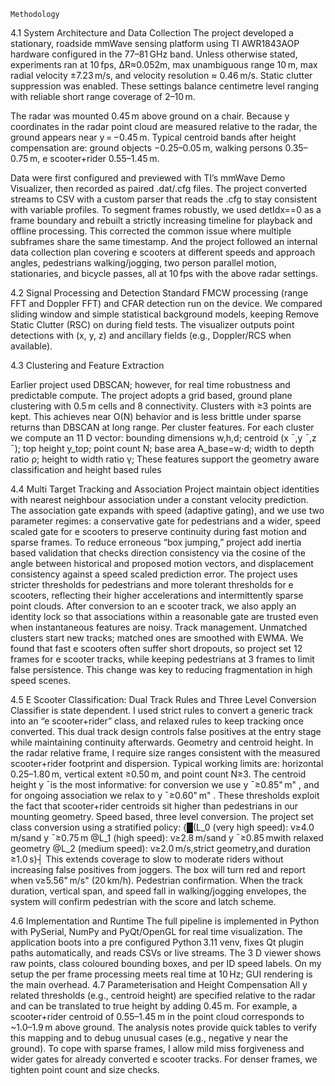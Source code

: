	Methodology
4.1 System Architecture and Data Collection
The project developed a stationary, roadside mmWave sensing platform using TI AWR1843AOP hardware configured in the 77–81 GHz band. Unless otherwise stated, experiments ran at 10 fps, ∆R≈0.052m, max unambiguous range 10 m, max radial velocity ±7.23 m/s, and velocity resolution ≈ 0.46 m/s. Static clutter suppression was enabled. These settings balance centimetre level ranging with reliable short range coverage of 2–10 m.

The radar was mounted 0.45 m above ground on a chair. Because y coordinates in the radar point cloud are measured relative to the radar, the ground appears near y = −0.45 m. Typical centroid bands after height compensation are: ground objects −0.25–0.05 m, walking persons 0.35–0.75 m, e scooter+rider 0.55–1.45 m.

Data were first configured and previewed with TI’s mmWave Demo Visualizer, then recorded as paired .dat/.cfg files. The project converted streams to CSV with a custom parser that reads the .cfg to stay consistent with variable profiles. To segment frames robustly, we used detIdx==0 as a frame boundary and rebuilt a strictly increasing timeline for playback and offline processing. This corrected the common issue where multiple subframes share the same timestamp. And the project followed an internal data collection plan covering e scooters at different speeds and approach angles, pedestrians walking/jogging, two person parallel motion, stationaries, and bicycle passes, all at 10 fps with the above radar settings.


4.2 Signal Processing and Detection
Standard FMCW processing (range FFT and Doppler FFT) and CFAR detection run on the device. We compared sliding window and simple statistical background models, keeping Remove Static Clutter (RSC) on during field tests. The visualizer outputs point detections with (x, y, z) and ancillary fields (e.g., Doppler/RCS when available).


4.3 Clustering and Feature Extraction

Earlier project used DBSCAN; however, for real time robustness and predictable compute. The project adopts a grid based, ground plane clustering with 0.5 m cells and 8 connectivity. Clusters with ≥3 points are kept. This achieves near O(N) behavior and is less brittle under sparse returns than DBSCAN at long range.
Per cluster features. For each cluster we compute an 11 D vector:
	bounding dimensions w,h,d;
	centroid (x ˉ,y ˉ,z ˉ);
	top height y_top;
	point count N;
	base area A_base=w⋅d;
	width to depth ratio ρ;
	height to width ratio γ;
These features support the geometry aware classification and height based rules


4.4 Multi Target Tracking and Association
Project maintain object identities with nearest neighbour association under a constant velocity prediction. The association gate expands with speed (adaptive gating), and we use two parameter regimes: a conservative gate for pedestrians and a wider, speed scaled gate for e scooters to preserve continuity during fast motion and sparse frames.
To reduce erroneous “box jumping,” project add inertia based validation that checks direction consistency via the cosine of the angle between historical and proposed motion vectors, and displacement consistency against a speed scaled prediction error. The project uses stricter thresholds for pedestrians and more tolerant thresholds for e scooters, reflecting their higher accelerations and intermittently sparse point clouds. After conversion to an e scooter track, we also apply an identity lock so that associations within a reasonable gate are trusted even when instantaneous features are noisy.
Track management. Unmatched clusters start new tracks; matched ones are smoothed with EWMA. We found that fast e scooters often suffer short dropouts, so project set 12 frames for e scooter tracks, while keeping pedestrians at 3 frames to limit false persistence. This change was key to reducing fragmentation in high speed scenes.

4.5 E Scooter Classification: Dual Track Rules and Three Level Conversion
Classifier is state dependent. I used strict rules to convert a generic track into an “e scooter+rider” class, and relaxed rules to keep tracking once converted. This dual track design controls false positives at the entry stage while maintaining continuity afterwards.
	Geometry and centroid height.
In the radar relative frame, I require size ranges consistent with the measured scooter+rider footprint and dispersion. Typical working limits are: horizontal 0.25–1.80 m, vertical extent ≥0.50 m, and point count N≥3. The centroid height y ˉis the most informative: for conversion we use y ˉ≥0.85" m" , and for ongoing association we relax to y ˉ≥0.60" m" . These thresholds exploit the fact that scooter+rider centroids sit higher than pedestrians in our mounting geometry.
	Speed based, three level conversion.
The project set class conversion using a stratified policy:
{█(L_0 (very high speed): v≥4.0 m/sand y ˉ≥0.75 m                                             @L_1 (high speed): v≥2.8 m/sand y ˉ≥0.85 mwith relaxed geometry         @L_2 (medium speed): v≥2.0 m/s,strict geometry,and duration ≥1.0 s)┤
This extends coverage to slow to moderate riders without increasing false positives from joggers. The box will turn red and report when v≥5.56" m/s" (20 km/h).
	Pedestrian confirmation.
When the track duration, vertical span, and speed fall in walking/jogging envelopes, the system will confirm pedestrian with the score and latch scheme.

4.6 Implementation and Runtime
The full pipeline is implemented in Python with PySerial, NumPy and PyQt/OpenGL for real time visualization. The application boots into a pre configured Python 3.11 venv, fixes Qt plugin paths automatically, and reads CSVs or live streams. The 3 D viewer shows raw points, class coloured bounding boxes, and per ID speed labels. On my setup the per frame processing meets real time at 10 Hz; GUI rendering is the main overhead.
4.7 Parameterisation and Height Compensation
All y related thresholds (e.g., centroid height) are specified relative to the radar and can be translated to true height by adding 0.45 m. For example, a scooter+rider centroid of 0.55–1.45 m in the point cloud corresponds to ~1.0–1.9 m above ground. The analysis notes provide quick tables to verify this mapping and to debug unusual cases (e.g., negative y near the ground).
To cope with sparse frames, I allow mild miss forgiveness and wider gates for already converted e scooter tracks. For denser frames, we tighten point count and size checks. 

